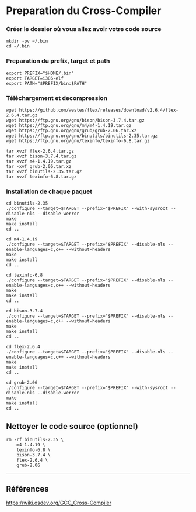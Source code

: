 # Preparation du Cross-Compiler

### Créer le dossier où vous allez avoir votre code source
```
mkdir -pv ~/.bin
cd ~/.bin
```

### Preparation du prefix, target et path
```
export PREFIX="$HOME/.bin"
export TARGET=i386-elf
export PATH="$PREFIX/bin:$PATH"
```

### Téléchargement et decompression
```
wget https://github.com/westes/flex/releases/download/v2.6.4/flex-2.6.4.tar.gz
wget https://ftp.gnu.org/gnu/bison/bison-3.7.4.tar.gz
wget https://ftp.gnu.org/gnu/m4/m4-1.4.19.tar.gz
wget https://ftp.gnu.org/gnu/grub/grub-2.06.tar.xz
wget https://ftp.gnu.org/gnu/binutils/binutils-2.35.tar.gz
wget https://ftp.gnu.org/gnu/texinfo/texinfo-6.8.tar.gz

tar xvzf flex-2.6.4.tar.gz
tar xvzf bison-3.7.4.tar.gz
tar xvzf m4-1.4.19.tar.gz
tar -xvf grub-2.06.tar.xz
tar xvzf binutils-2.35.tar.gz
tar xvzf texinfo-6.8.tar.gz
```

### Installation de chaque paquet
```
cd binutils-2.35
./configure --target=$TARGET --prefix="$PREFIX" --with-sysroot --disable-nls --disable-werror
make
make install
cd ..
```
```
cd m4-1.4.19
./configure --target=$TARGET --prefix="$PREFIX" --disable-nls --enable-languages=c,c++ --without-headers
make
make install
cd ..
```
```
cd texinfo-6.8
./configure --target=$TARGET --prefix="$PREFIX" --disable-nls --enable-languages=c,c++ --without-headers
make
make install
cd ..
```
```
cd bison-3.7.4
./configure --target=$TARGET --prefix="$PREFIX" --disable-nls --enable-languages=c,c++ --without-headers
make
make install
cd ..
```
```
cd flex-2.6.4
./configure --target=$TARGET --prefix="$PREFIX" --disable-nls --enable-languages=c,c++ --without-headers
make
make install
cd ..
```
```
cd grub-2.06
./configure --target=$TARGET --prefix="$PREFIX" --with-sysroot --disable-nls --disable-werror
make
make install
cd ..
```

## Nettoyer le code source (optionnel)
```
rm -rf binutils-2.35 \
    m4-1.4.19 \
    texinfo-6.8 \
    bison-3.7.4 \
    flex-2.6.4 \
    grub-2.06
```

----
## Références
https://wiki.osdev.org/GCC_Cross-Compiler